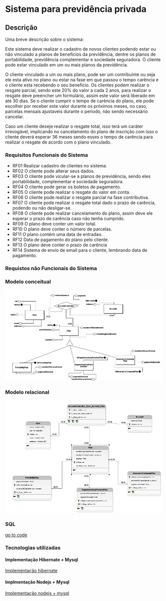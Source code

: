 # Sistema para previdência privada


## Descrição

Uma breve descrição sobre o sistema:

Este sistema deve realizar o cadastro de novos clientes podendo estar ou não vinculado a planos de beneficios da previdência,
dentre os planos de portabilidade, previdência complementar e sociedade seguradora. O cliente pode estar vinculado em um ou mais
planos da previdência.

O cliente vinculado a um ou mais plano, pode ser um contribuinte ou seja ele esta ativo no plano ou estar na fase em que passou o tempo
carência e o cliente esta recebendo o seu beneficio.
Os clientes podem realizar o resgate parcial, sendo este 20% do valor a cada 2 anos, para realizar o resgate deve preencher um formulário,
assim este valor será liberado em até 30 dias.
Se o cliente cumprir o tempo de carência do plano, ele pode escolher por receber este valor durante os próximos meses, no caso, parcelas
mensais ajustaveis durante o periodo, não sendo necessário cancelar.

Caso um cliente deseje realizar o resgate total, isso terá um caráter irrevogável, implicando no cancelamento do plano de inscrição
com isso o cliente deverá esperar 36 meses sendo esses o tempo de carência para realizar o resgate de acordo com o plano vinculado.



### Requisitos Funcionais do Sistema

* RF01 Realizar cadastro de clientes no sistema.
* RF02 O cliente pode alterar seus dados.
* RF03 O cliente pode vicular-se a planos de previdência, sendo eles portabilidade, complementar e sociedade seguradora.
* RF04 O cliente pode gerar os boletos de pagamento.
* RF05 O cliente pode realizar o resgate do valor em conta.
* RF06 O cliente pode realizar o resgate parcial na fase contributiva.
* RF07 O cliente pode realizar o resgate total dado o prazo de carência, podendo ou não desligar-se.
* RF08 O cliente pode realizar cancelamento do plano, assim deve ele esperar o prazo de carência caso não tenha cumprido.
* RF09 O plano deve conter um valor total.
* RF10 O plano deve conter o número de parcelas.
* RF11 O plano contém uma data de entradao.
* RF12 Data de pagamento do plano pelo cliente.
* RF13 O plano deve conter o prazo de carência
* RF14 Sistema de envio de email para o cliente, lembrando data de pagamento.


### Requistos não Funcionais do Sistema




### Modelo conceitual

<img src="img/modeloConceitual.png" />

### Modelo relacional

<img src="img/modeloLogico.png" />

### SQL
<a href="codeSql.sql" >go to code</a>

### Tecnologias utilizadas
#### Implementação Hibernate + Mysql

<a href="https://github.com/matheusfrancisco/prev-stock-info/tree/master/solution-hibernate-mysql">Implementação hibernate</a>


#### Implmentação Nodejs + Mysql

<a href="https://github.com/matheusfrancisco/prev-stock-info/tree/master/solution-1/backend">Implementação nodejs + mysql</a>



